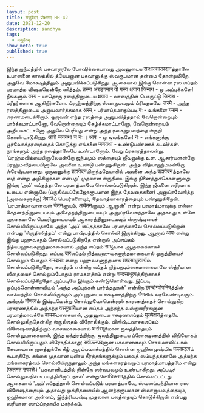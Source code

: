 ```yaml
---
layout: post
title: यजुर्वेदम्-प्रोक्षणम्-HH-42
date: 2021-12-20
description: sandhya
tags:
  - यजुर्वेदम्
show_meta: true
published: true
---
```



இந்த ஜந்மத்தில் பகவானாலே போஷிக்கையாவது அவனுடைய साक्षात्कारप्रदानத்தாலே உபாஸனை காலத்தில் த்யேயனான பகவானுக்கு ஸ்வரூபமான 
தன்மை தோன்றுமிறே. அதுவே மோக்ஷத்திலும் அனுபவிக்கப்படுகிறது. ஆகையால் இங்கு சொன்ன ரஸ ஶப்தம் பரமாத்ம விஷயமென்றே ஸித்தம். 
तस्मा अरङ्गमाम वो यस्य क्षयाय जिन्वथ - ஓ அப்புக்களே! நீங்களும் यस्य - யாதொரு ரஸத்தினுடைய क्षयाय - வாஸத்தின் பொருட்டு 
जिन्वथ - ப்ரீதர்களாக ஆகிறீர்களோ. ப்ரஹ்மத்திற்கு ஸ்வாநுபவமும் ப்ரியதமமே. तस्मै - அந்த ரஸத்தினுடைய அனுபவார்த்தமாக अरम् - 
பர்யாப்தமாகும்படி वः - உங்களை गमाम - ஶரணமடைகிறோம். ஒருவன் எந்த ரஸத்தை அனுபவித்ததால் வேறொன்றையும் பார்க்கமாட்டானோ, 
வேறொன்றையும் கேழ்க்கமாட்டானோ, வேறொன்றையும் அறியமாட்டானோ அதுவே பெரியது என்று அந்த ரஸானுபவத்தை ஶ்ருதி கொண்டாடுகிறது. आपो 
जनयथा च नः । आपः - ஓ ஜலங்களே! नः - எங்களுக்கு பூர்வோக்தரஸத்தைக் கொடுத்து எங்களை जनयथा - உண்டுபண்ணக் கடவீர்கள். நாங்களும்
 அந்த ரஸத்தாலேயே உண்டானோம். வேறு ப்ரகாரத்தாலன்று. 
'ப்ரஹ்மவித்யையினாலேயன்றோ ஜந்மமும் ஸத்தையும் ஜீவனுக்கு உள. 
ஆசார்யனன்றோ ப்ரஹ்மவித்யையினாலே அவனை உண்டு பண்ணுகிறான். அந்த வித்யாஜந்மமன்றோ ஶ்ரேஷ்டமானது. ஒருவனுக்கு 
ब्रह्मवेदनமிருந்ததேயாகில் அவனை அந்த ब्रह्मवेदनத்தாலே ஸத் என்று அறிகிறார்கள் என்பது' முதலான ஶ்ருதியை இங்கு 
நினைத்துக்கொள்ளுவது. இங்கு 'அப்' ஶப்தத்தாலே பரமாத்மாவே சொல்லப்படுகிறான். இந்த ஜீவனை ஶரீரமாக உடைய என்னாலே 
(ப்ருதிவ்யப்தேஜோரூபமான இந்த தேவதைகளை) அனுப்ரவேஶித்து (அவைகளுக்கு) देवादिப் பெயர்களையும், தேவாத்யாகாரத்தையும் 
பண்ணுகிறேன். 'பரமாத்மாவானவன் चेतनனாயும், अचेतनனாயும் ஆனான்' என்று பரமாத்மாவுக்கு எல்லா சேதனத்தினுடையவும் 
அசேதநத்தினுடையவும் அனுப்ரவேஶத்தாலே அதாவது உள்ளே புகுகையாலே பெயரினுடையவும் ஆகாரத்தினுடையவும் ஸ்ருஷ்டியைச் 
சொல்லியிருப்பதாலே அந்த 'அப்' ஶப்தத்தாலே பரமாத்மாவே சொல்லப்படுகிறான் என்பது 'ஶ்ருதிஸித்தம்' என்று பாஷ்யத்தில் சொல்லி 
இருக்கிறது. ஆனால் आपः என்று இங்கு பஹுவசநம் சொல்லப்படுகிறதே என்றால் அப்ஶப்தம் நித்யபஹுவசனாந்தமாகையால் அந்த ஶப்தம் साधुவாக
 ஆகுகைக்காகச் சொல்லப்படுகிறது. எப்படி दारஶப்தம் நித்யபஹுவசனாந்தமாகையால் ஒருத்தியைச் சொல்லும் போதும் रामदाराः என்று 
பஹுவசனாந்தமாக शब्दसाधुत्वार्थம் சொல்லப்படுகிறதோ, களத்ரம் என்கிற ஶப்தம் நித்யநபும்ஸகமாகையாலே ஸ்த்ரீயான ஸீதையைச் 
சொல்லும்போதும் ராமகௗத்ரம் என்று शब्दसाधुत्वத்திற்காகச் சொல்லப்படுகிறதோ அப்படியே இங்கும் கண்டுகொள்வது. இப்படி 
ஒப்புக்கொள்ளாவிடில் 'அந்த அப்புக்கள் பார்த்ததுகள்' என்கிற छान्दोग्योपनिषத்தின் வாக்யத்தில் சொல்லியிருக்கும் அப்புனுடைய 
ஈக்ஷணத்திற்கு गौणत्वம் வரவேண்டிவரும். அங்கும் गौणत्वம் இஷ்டமென்று சொல்லுவோமென்றால் காரணத்தைச் சொல்லுகிற ப்ரகரணத்தில் 
அந்தந்த वस्तुवाचिயான ஶப்தம் அந்தந்த வஸ்துஶரீரகனான பரமாத்மாவுக்கே वाचकமாகையால், அதனுடைய ஈக்ஷணஶப்தம் मुख्येक्षणத்தையே 
சொல்லுகிறதென்கிற ஶ்ருதிஶதம் விரோதிக்கும். விஶிஷ்டவாசகஶப்தம் விஶேஷணத்திற்கும் வாசகமாகையால் शरीरभूतமான ஜலத்திதையும் 
சொல்லுமாகையால், இந்த மந்த்ரத்திற்கு, ஜலத்தினுடைய ப்ரோக்ஷணத்தில் விநியோகம் சொல்லியிருப்பதும் விரோதிக்காது; सर्वफलप्रदனான
பகவானளவும் சொல்லாவிட்டால் கேவலமான ஜலத்துக்கே கீழ் ஆரம்பவாக்யத்தில் சொன்ன ஐஹிகாமுஷ்மிக फलप्रदत्वம் கூடாதிறே. கங்கை 
முதலான
 புண்ய தீர்த்தங்களுக்கும் பகவத் ஸம்பந்தத்தாலே அத்யந்த மங்களகரத்வம் சொல்லியிருந்தாலும் அந்த மங்களகரத்வமும் 
பரமாத்மாயத்தமே
 என்று (फलमत उपपत्तेः) 'பகவானிடத்தில் நின்றே ஸர்வபலமும் உண்டாகிறது. அப்படிச் சொல்லுவதில் 
உபபத்தியிருப்பதால்' என்று 
फलाधिकरणத்தில் சொல்லப்பட்டது. ஆகையால் 'அப்'ஶப்தத்தால் சொல்லப்படும் பரமாத்மாவே, ஸ்வஸம்பந்தியான
 ரஸ விஶேஷத்தையும் அதாவது 
முக்திதஶையில் ஆனந்தரூபமான ஸ்வானுபவத்தையும், ஐஹிகமான அன்னம், இந்த்ரியபுஷ்டி முதலான பலத்தையும்
கொடுக்கிறான் என்பது ஸரியான 
ஸாம்ப்ரதாயிக மார்க்கம். <detailed> 
